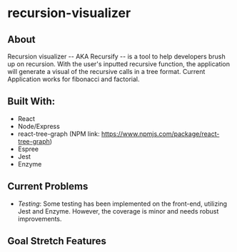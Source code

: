 # recursion-visualizer

## About

Recursion visualizer -- AKA Recursify -- is a tool to help developers brush up on recursion. With the user's inputted recursive function, the application will generate a visual of the recursive calls in a tree format.
Current Application works for fibonacci and factorial.

## Built With:

- React
- Node/Express
- react-tree-graph (NPM link: https://www.npmjs.com/package/react-tree-graph)
- Espree
- Jest
- Enzyme

## Current Problems


- *Testing*: Some testing has been implemented on the front-end, utilizing Jest and Enzyme. However, the coverage is minor and needs robust improvements.


## Goal Stretch Features
